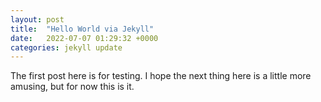 ```yaml
---
layout: post
title:  "Hello World via Jekyll"
date:   2022-07-07 01:29:32 +0000
categories: jekyll update
---
```

The first post here is for testing.  I hope the next thing here is a little more amusing, but for now this is it.

<!-- Here's a really useless function in python as a code snippet:

{% highlight ruby %}
def print_hi(name)
  puts "Hi, #{name}"
end
print_hi('Tom')
#=> prints 'Hi, Tom' to STDOUT.
{% endhighlight %}

Check out the [Jekyll docs][jekyll-docs] for more info on how to get the most out of Jekyll. File all bugs/feature requests at [Jekyll’s GitHub repo][jekyll-gh]. If you have questions, you can ask them on [Jekyll Talk][jekyll-talk].

[jekyll-docs]: https://jekyllrb.com/docs/home
[jekyll-gh]:   https://github.com/jekyll/jekyll
[jekyll-talk]: https://talk.jekyllrb.com/ -->
